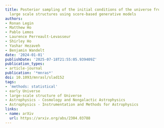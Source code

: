 ```yaml
---
title: Posterior sampling of the initial conditions of the universe from non-linear
  large scale structures using score-based generative models
authors:
- Ronan Legin
- Matthew Ho
- Pablo Lemos
- Laurence Perreault-Levasseur
- Shirley Ho
- Yashar Hezaveh
- Benjamin Wandelt
date: '2024-01-01'
publishDate: '2025-07-18T21:55:05.939409Z'
publication_types:
- article-journal
publication: '*mnras*'
doi: 10.1093/mnrasl/slad152
tags:
- 'methods: statistical'
- early Universe
- large-scale structure of Universe
- Astrophysics - Cosmology and Nongalactic Astrophysics
- Astrophysics - Instrumentation and Methods for Astrophysics
links:
- name: arXiv
  url: https://arxiv.org/abs/2304.03788
---
```

